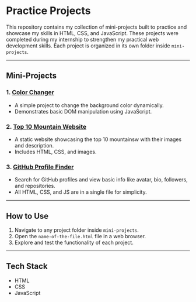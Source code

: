 # Practice Projects

This repository contains my collection of mini-projects built to practice and showcase my skills in HTML, CSS, and JavaScript. These projects were completed during my internship to strengthen my practical web development skills. Each project is organized in its own folder inside `mini-projects`.

---

## Mini-Projects

### 1. [Color Changer](./mini-projects/colorChanger)
- A simple project to change the background color dynamically.
- Demonstrates basic DOM manipulation using JavaScript.

### 2. [Top 10 Mountain Website](./mini-projects/top-10-mountain-website)
- A static website showcasing the top 10 mountainsw with their images and description.
- Includes HTML, CSS, and images.

### 3. [GitHub Profile Finder](./mini-projects/github-profile-finder)
- Search for GitHub profiles and view basic info like avatar, bio, followers, and repositories.
- All HTML, CSS, and JS are in a single file for simplicity.

---

## How to Use
1. Navigate to any project folder inside `mini-projects`.
2. Open the `name-of-the-file.html` file in a web browser.
3. Explore and test the functionality of each project.

---

## Tech Stack
- HTML
- CSS
- JavaScript
